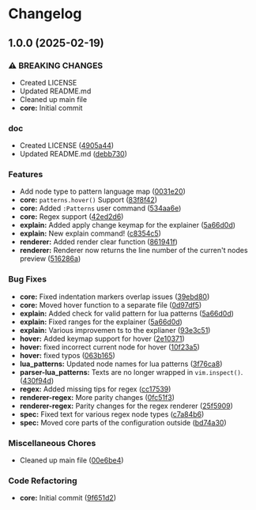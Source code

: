 # Changelog

## 1.0.0 (2025-02-19)


### ⚠ BREAKING CHANGES

* Created LICENSE
* Updated README.md
* Cleaned up main file
* **core:** Initial commit

### doc

* Created LICENSE ([4905a44](https://github.com/OXY2DEV/patterns.nvim/commit/4905a44104eff2c7824d952a28293076c83bba7a))
* Updated README.md ([debb730](https://github.com/OXY2DEV/patterns.nvim/commit/debb7300b8edcdb6764946af982c7eb2d7a0180a))


### Features

* Add node type to pattern language map ([0031e20](https://github.com/OXY2DEV/patterns.nvim/commit/0031e20a2fa011c4aeaa3769017ed81fcfc76fb2))
* **core:** `patterns.hover()` Support ([83f8f42](https://github.com/OXY2DEV/patterns.nvim/commit/83f8f42496ba59e0ddb22a563c0ed2a33c7d4355))
* **core:** Added `:Patterns` user command ([534aa6e](https://github.com/OXY2DEV/patterns.nvim/commit/534aa6e0c2fddce7bdef210e69d251ca5ca282e2))
* **core:** Regex support ([42ed2d6](https://github.com/OXY2DEV/patterns.nvim/commit/42ed2d66dc6e0e928d87e6302b5908722f106a23))
* **explain:** Added apply change keymap for the explainer ([5a66d0d](https://github.com/OXY2DEV/patterns.nvim/commit/5a66d0d5b45342eaed1b08e7f9124aa6684f7242))
* **explain:** New explain command! ([c8354c5](https://github.com/OXY2DEV/patterns.nvim/commit/c8354c533058395a9ef20b6232178b1ae15b8b18))
* **renderer:** Added render clear function ([861941f](https://github.com/OXY2DEV/patterns.nvim/commit/861941f7436cb1e03eabf55df3adddf9fc4ed600))
* **renderer:** Renderer now returns the line number of the curren't nodes preview ([516286a](https://github.com/OXY2DEV/patterns.nvim/commit/516286a807b631c43136b606c47c095dd5dc98e5))


### Bug Fixes

* **core:** Fixed indentation markers overlap issues ([39ebd80](https://github.com/OXY2DEV/patterns.nvim/commit/39ebd80d6556611e5962c7640896795f74545ed9))
* **core:** Moved hover function to a separate file ([0d97df5](https://github.com/OXY2DEV/patterns.nvim/commit/0d97df590f254e1dc84bd80d30dae6e60ed053b1))
* **explain:** Added check for valid pattern for lua patterns ([5a66d0d](https://github.com/OXY2DEV/patterns.nvim/commit/5a66d0d5b45342eaed1b08e7f9124aa6684f7242))
* **explain:** Fixed ranges for the explainer ([5a66d0d](https://github.com/OXY2DEV/patterns.nvim/commit/5a66d0d5b45342eaed1b08e7f9124aa6684f7242))
* **explain:** Various improvemen ts to the explianer ([93e3c51](https://github.com/OXY2DEV/patterns.nvim/commit/93e3c5144007a35bd7fbf349e9cbe86a3490dea7))
* **hover:** Added keymap support for hover ([2e10371](https://github.com/OXY2DEV/patterns.nvim/commit/2e10371035a0cb36d9615b030a65c8355bee6acd))
* **hover:** fixed incorrect current node for hover ([10f23a5](https://github.com/OXY2DEV/patterns.nvim/commit/10f23a5540c5c60dc1b8b094e3f0a066a87a961e))
* **hover:** fixed typos ([063b165](https://github.com/OXY2DEV/patterns.nvim/commit/063b16515389b5634fbdf00e23040c91100d548e))
* **lua_patterns:** Updated node names for lua patterns ([3f76ca8](https://github.com/OXY2DEV/patterns.nvim/commit/3f76ca8c420d6933075fa46338ee44ab3f9dd5ae))
* **parser-lua_patterns:** Texts are no longer wrapped in `vim.inspect()`. ([430f94d](https://github.com/OXY2DEV/patterns.nvim/commit/430f94d3b2fd6be2f56f79d79f84eb5b93bbaf2e))
* **regex:** Added missing tips for regex ([cc17539](https://github.com/OXY2DEV/patterns.nvim/commit/cc175391efeaf5650ec8b7b8f5307ccef6e7357f))
* **renderer-regex:** More parity changes ([0fc51f3](https://github.com/OXY2DEV/patterns.nvim/commit/0fc51f3eee32f70b63f5a9f0ec3cf64976c875d7))
* **renderer-regex:** Parity changes for the regex renderer ([25f5909](https://github.com/OXY2DEV/patterns.nvim/commit/25f590917a04cf38160ac6058438d466844f7b56))
* **spec:** Fixed text for various regex node types ([c7a84b6](https://github.com/OXY2DEV/patterns.nvim/commit/c7a84b68d40dca5b284ada2edf0762c6e3a32551))
* **spec:** Moved core parts of the configuration outside ([bd74a30](https://github.com/OXY2DEV/patterns.nvim/commit/bd74a30f8f565d7f7a7adfe48366a8a348de0516))


### Miscellaneous Chores

* Cleaned up main file ([00e6be4](https://github.com/OXY2DEV/patterns.nvim/commit/00e6be4bd7e4993aae8aae7c5aca6aa5e4f9810b))


### Code Refactoring

* **core:** Initial commit ([9f651d2](https://github.com/OXY2DEV/patterns.nvim/commit/9f651d2ed5b5bafefd6c5524f5009f89e9b34b5c))
